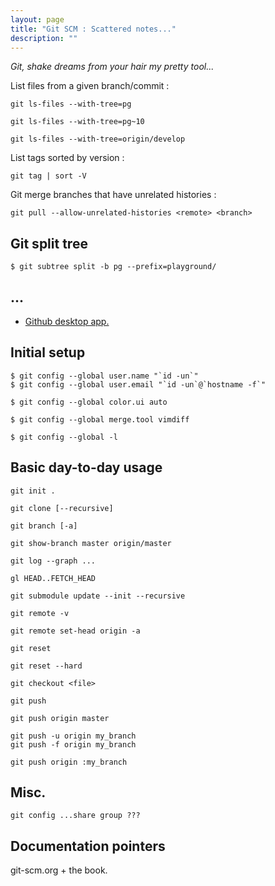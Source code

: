 ```yaml
---
layout: page
title: "Git SCM : Scattered notes..."
description: ""
---
```


_Git, shake dreams from your hair my pretty tool..._

List files from a given branch/commit :

    git ls-files --with-tree=pg

    git ls-files --with-tree=pg~10

    git ls-files --with-tree=origin/develop

List tags sorted by version :

    git tag | sort -V

Git merge branches that have unrelated histories :

    git pull --allow-unrelated-histories <remote> <branch>

## Git split tree

    $ git subtree split -b pg --prefix=playground/

## ...

* [Github desktop app.](https://desktop.github.com/)

## Initial setup

    $ git config --global user.name "`id -un`"
    $ git config --global user.email "`id -un`@`hostname -f`"

    $ git config --global color.ui auto

    $ git config --global merge.tool vimdiff

    $ git config --global -l

## Basic day-to-day usage

    git init .

    git clone [--recursive]

    git branch [-a]

    git show-branch master origin/master

    git log --graph ...

    gl HEAD..FETCH_HEAD

    git submodule update --init --recursive

    git remote -v

    git remote set-head origin -a

    git reset

    git reset --hard

    git checkout <file>

    git push

    git push origin master

    git push -u origin my_branch
    git push -f origin my_branch

    git push origin :my_branch

## Misc.

    git config ...share group ???

## Documentation pointers

git-scm.org + the book.

